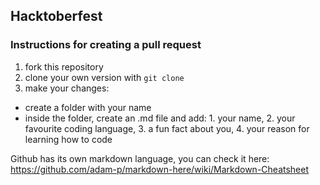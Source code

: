 ## Hacktoberfest 

### Instructions for creating a pull request

1. fork this repository
2. clone your own version with `git clone`
3. make your changes:
  - create a folder with your name
  - inside the folder, create an .md file and add: 1. your name, 2. your favourite coding language, 3. a fun fact about you, 4. your reason for learning how to code
  
Github has its own markdown language, you can check it here: https://github.com/adam-p/markdown-here/wiki/Markdown-Cheatsheet

